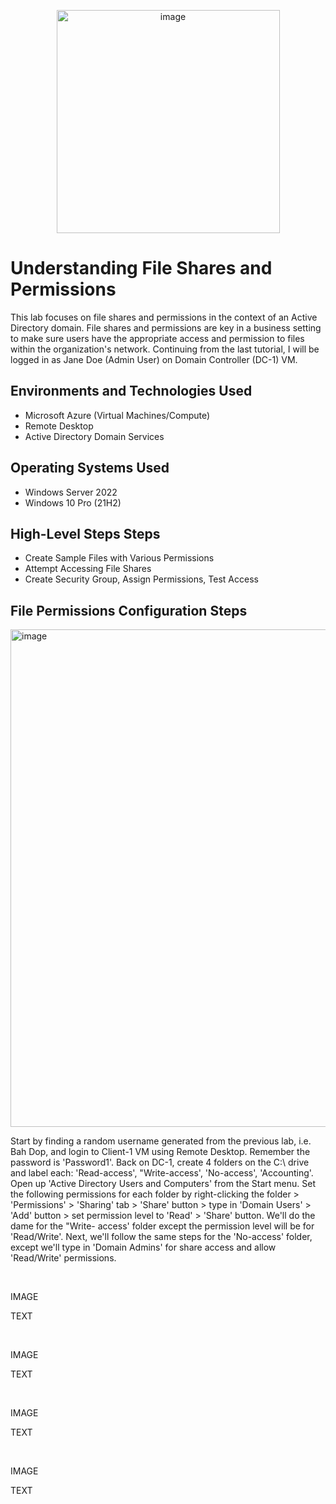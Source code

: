 <p align="center">
<img width="357" alt="image" src="https://github.com/chandy619/file-permissions/assets/144288806/3c6d72a8-0fcb-4f2b-9c64-3264164bfa75">
</p>

<h1>Understanding File Shares and Permissions</h1>
This lab focuses on file shares and permissions in the context of an Active Directory domain. File shares and permissions are key in a business setting to make sure users have the appropriate access and permission to files within the organization's network. Continuing from the last tutorial, I will be logged in as Jane Doe (Admin User) on  Domain Controller (DC-1) VM. <br />

<h2>Environments and Technologies Used</h2>

- Microsoft Azure (Virtual Machines/Compute)
- Remote Desktop
- Active Directory Domain Services

<h2>Operating Systems Used </h2>

- Windows Server 2022
- Windows 10 Pro (21H2)

<h2>High-Level Steps Steps</h2>

- Create Sample Files with Various Permissions
- Attempt Accessing File Shares
- Create Security Group, Assign Permissions, Test Access
  
<h2>File Permissions Configuration Steps</h2>

<p>
<img width="796" alt="image" src="https://github.com/chandy619/file-permissions/assets/144288806/bf091233-1d7b-4f14-8aa0-8a2361cdd2b5">
</p>
<p>
Start by finding a random username generated from the previous lab, i.e. Bah Dop, and login to Client-1 VM using Remote Desktop. Remember the password is 'Password1'. Back on DC-1, create 4 folders on the C:\ drive and label each: 'Read-access', "Write-access', 'No-access', 'Accounting'. Open up 'Active Directory Users and Computers' from the Start menu. Set the following permissions for each folder by right-clicking the folder > 'Permissions' > 'Sharing' tab > 'Share' button > type in 'Domain Users' > 'Add' button > set permission level to 'Read' > 'Share' button. We'll do the dame for the "Write- access' folder except the permission level will be for 'Read/Write'. Next, we'll follow the same steps for the 'No-access' folder, except we'll type in 'Domain Admins' for share access and allow 'Read/Write' permissions.
</p>
<br />

<p>
IMAGE
</p>
<p>
TEXT
</p>
<br />

<p>
IMAGE
</p>
<p>
TEXT
</p>
<br />

<p>
IMAGE
</p>
<p>
TEXT
</p>
<br />

<p>
IMAGE
</p>
<p>
TEXT
</p>
<br />
